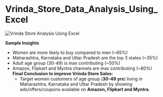 # Vrinda_Store_Data_Analysis_Using_Excel
 
![Vrinda Store Analysis Using Excel](https://github.com/user-attachments/assets/325233a2-3468-4787-8601-dfa9472c69ce)

**Sample Insights**
* Women are more likely to buy compared to men (~65%)
* Maharashtra, Karnataka and Uttar Pradesh are the top 3 states (~35%)
* Adult age group (30-49) is max contributing (~50%)
* Amazon, Flipkart and Myntra channels are max contributing (~80%)
  **Final Conclusion to improve Vrinda Store Sales:**
  * Target women customers of age group (**30-49 yrs**) living in Maharashtra, Karnataka and Uttar Pradesh by
    showing ads/offers/coupons available on **Amazon, Flipkart and Myntra**.
  
